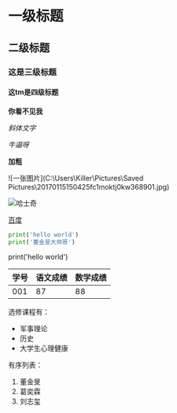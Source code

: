 # 一级标题

## 二级标题

### 这是三级标题

#### 这tm是四级标题

**你看不见我**

*斜体文字*

*牛逼呀*

**加粗**

![一张图片](C:\Users\Killer\Pictures\Saved Pictures\20170115150425fc1moktj0kw368901.jpg)



![哈士奇](http://pic249.nipic.com/file/20191101/28365949_142306695000_2.jpg)

[百度](http://www.baidu.com)

```python
print('hello world')
print('董金旻大帅哥')
```

print('hello world')

| 学号 | 语文成绩 | 数学成绩 |
| ---- | -------- | -------- |
| 001  | 87       | 88       |
选修课程有：

* 军事理论
* 历史
* 大学生心理健康

有序列表：

1. 董金旻
2. 葛奕霖
3. 刘志玺








